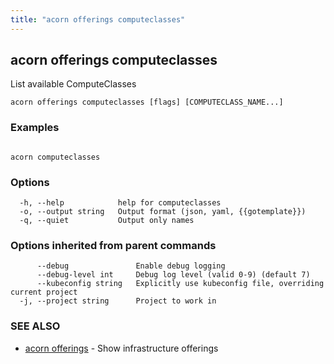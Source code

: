 ```yaml
---
title: "acorn offerings computeclasses"
---
```

## acorn offerings computeclasses

List available ComputeClasses

```
acorn offerings computeclasses [flags] [COMPUTECLASS_NAME...]
```

### Examples

```

acorn computeclasses
```

### Options

```
  -h, --help            help for computeclasses
  -o, --output string   Output format (json, yaml, {{gotemplate}})
  -q, --quiet           Output only names
```

### Options inherited from parent commands

```
      --debug               Enable debug logging
      --debug-level int     Debug log level (valid 0-9) (default 7)
      --kubeconfig string   Explicitly use kubeconfig file, overriding current project
  -j, --project string      Project to work in
```

### SEE ALSO

* [acorn offerings](acorn_offerings.md)	 - Show infrastructure offerings

